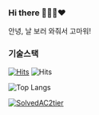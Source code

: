 ### Hi there 👩🏻‍💻❤️

안녕, 날 보러 와줘서 고마워!


### 기술스택


[![Hits](https://hits.seeyoufarm.com/api/count/incr/badge.svg?url=https%3A%2F%2Fgithub.com%2FHyevvy&count_bg=%23FA7343&title_bg=%23555555&icon=&icon_color=%23E7E7E7&title=hits&edge_flat=false)](https://hits.seeyoufarm.com)
![Hits](https://img.shields.io/github/followers/Hyevvy?label=Follow)

![Top Langs](https://github-readme-stats.vercel.app/api/top-langs/?username=Hyevvy&layout=compact)

[![SolvedAC2tier](http://mazassumnida.wtf/api/v2/generate_badge?boj=hyeg0)](https://solved.ac/hyeg0) 
